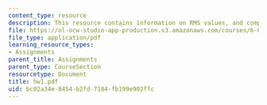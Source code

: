 ```yaml
---
content_type: resource
description: This resource contains information on RMS values, and complex numbers.
file: https://ol-ocw-studio-app-production.s3.amazonaws.com/courses/6-071j-introduction-to-electronics-signals-and-measurement-spring-2006/bc02a34e8454b2fd7184fb199e902ffc_hw1.pdf
file_type: application/pdf
learning_resource_types:
- Assignments
parent_title: Assignments
parent_type: CourseSection
resourcetype: Document
title: hw1.pdf
uid: bc02a34e-8454-b2fd-7184-fb199e902ffc
---
```

